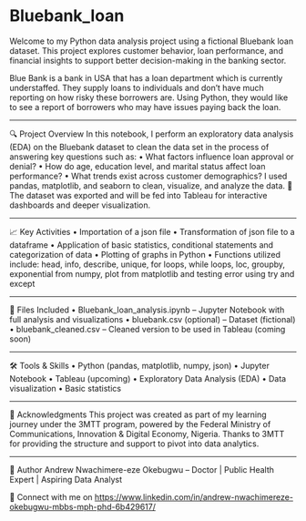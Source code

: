 # Bluebank_loan
Welcome to my Python data analysis project using a fictional Bluebank loan dataset. This project explores customer behavior, loan performance, and financial insights to support better decision-making in the banking sector.

 Blue Bank is a bank in USA that has a loan  department which is currently understaffed. They  supply loans to individuals and don’t have much  reporting on how risky these borrowers are.  Using Python, they would like to see a report of borrowers who may have issues paying back the loan. 
________________________________________
🔍 Project Overview
In this notebook, I perform an exploratory data analysis (EDA) on the Bluebank dataset to clean the data set in the process of answering key questions such as:
•	What factors influence loan approval or denial?
•	How do age, education level, and marital status affect loan performance?
•	What trends exist across customer demographics?
I used pandas, matplotlib, and seaborn to clean, visualize, and analyze the data.
🔄 The dataset was exported and will be fed into Tableau for interactive dashboards and deeper visualization.
________________________________________
📈 Key Activities
•  Importation of a json file
•  Transformation of json file to a dataframe
•  Application of basic statistics, conditional statements and categorization of data
•  Plotting of graphs in Python
•  Functions utilized include: head, info, describe, unique, for loops, while loops, loc, groupby, exponential from numpy, plot from matplotlib and testing error using try and except

________________________________________
📁 Files Included
•	Bluebank_loan_analysis.ipynb – Jupyter Notebook with full analysis and visualizations
•	bluebank.csv (optional) – Dataset (fictional)
•	bluebank_cleaned.csv – Cleaned version to be used in Tableau (coming soon)
________________________________________
🛠️ Tools & Skills
•	Python (pandas, matplotlib, numpy, json)
•	Jupyter Notebook
•	Tableau (upcoming)
•	Exploratory Data Analysis (EDA)
•	Data visualization
•	Basic statistics
________________________________________
🙌 Acknowledgments
This project was created as part of my learning journey under the 3MTT program, powered by the Federal Ministry of Communications, Innovation & Digital Economy, Nigeria.
Thanks to 3MTT for providing the structure and support to pivot into data analytics.
________________________________________
📌 Author
Andrew Nwachimere-eze Okebugwu – Doctor | Public Health Expert | Aspiring Data Analyst

🔗 Connect with me on https://www.linkedin.com/in/andrew-nwachimereze-okebugwu-mbbs-mph-phd-6b429617/

